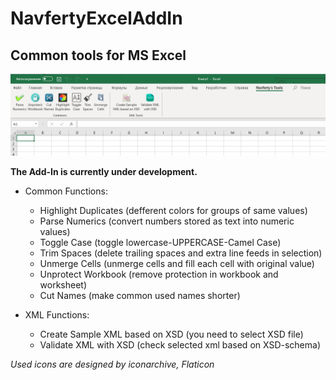 # NavfertyExcelAddIn
## Common tools for MS Excel ##

![Navferty's Tools Ribbon Tab in MS Excel](images/NavfertyToolsRibbonEn.png)

**The Add-In is currently under development.**

* Common Functions:
    * Highlight Duplicates (defferent colors for groups of same values)
    * Parse Numerics (convert numbers stored as text into numeric values)
    * Toggle Case (toggle lowercase-UPPERCASE-Camel Case)
    * Trim Spaces (delete trailing spaces and extra line feeds in selection)
    * Unmerge Cells (unmerge cells and fill each cell with original value)
    * Unprotect Workbook (remove protection in workbook and worksheet)
    * Cut Names (make common used names shorter)

* XML Functions:
    * Create Sample XML based on XSD (you need to select XSD file)
    * Validate XML with XSD (check selected xml based on XSD-schema)


*Used icons are designed by iconarchive, Flaticon*